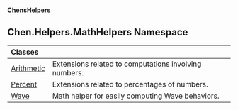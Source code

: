 #### [ChensHelpers](index 'index')
## Chen.Helpers.MathHelpers Namespace

| Classes | |
| :--- | :--- |
| [Arithmetic](Chen_Helpers_MathHelpers_Arithmetic 'Chen.Helpers.MathHelpers.Arithmetic') | Extensions related to computations involving numbers.<br/> |
| [Percent](Chen_Helpers_MathHelpers_Percent 'Chen.Helpers.MathHelpers.Percent') | Extensions related to percentages of numbers.<br/> |
| [Wave](Chen_Helpers_MathHelpers_Wave 'Chen.Helpers.MathHelpers.Wave') | Math helper for easily computing Wave behaviors.<br/> |
